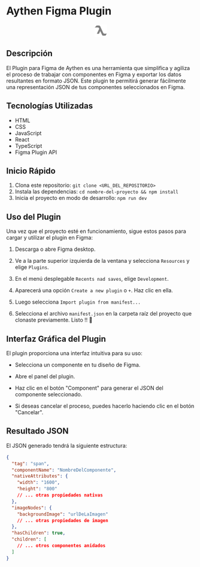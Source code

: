 # Aythen Figma Plugin

<div align="center">
  <img src="public/logo.webp" alt="Aythen Logo" />
</div>

## Descripción

El Plugin para Figma de Aythen es una herramienta que simplifica y agiliza el proceso de trabajar con componentes en Figma y exportar los datos resultantes en formato JSON. Este plugin te permitirá generar fácilmente una representación JSON de tus componentes seleccionados en Figma.

## Tecnologías Utilizadas

- HTML
- CSS
- JavaScript
- React
- TypeScript
- Figma Plugin API

## Inicio Rápido

1. Clona este repositorio: `git clone <URL_DEL_REPOSITORIO>`
2. Instala las dependencias: `cd nombre-del-proyecto && npm install`
3. Inicia el proyecto en modo de desarrollo: `npm run dev`

## Uso del Plugin

Una vez que el proyecto esté en funcionamiento, sigue estos pasos para cargar y utilizar el plugin en Figma:

1. Descarga o abre Figma desktop.

2. Ve a la parte superior izquierda de la ventana y selecciona `Resources` y elige `Plugins`.

3. En el menú desplegable `Recents nad saves`, elige `Development`.

4. Aparecerá una opción `Create a new plugin` o `+`. Haz clic en ella.

5. Luego selecciona `Import plugin from manifest...`

6. Selecciona el archivo `manifest.json` en la carpeta raíz del proyecto que clonaste previamente. Listo !! 🚀

## Interfaz Gráfica del Plugin

El plugin proporciona una interfaz intuitiva para su uso:

- Selecciona un componente en tu diseño de Figma.

- Abre el panel del plugin.

- Haz clic en el botón "Component" para generar el JSON del componente seleccionado.

- Si deseas cancelar el proceso, puedes hacerlo haciendo clic en el botón "Cancelar".

## Resultado JSON

El JSON generado tendrá la siguiente estructura:

```json
{
  "tag": "span",
  "componentName": "NombreDelComponente",
  "nativeAttributes": {
    "width": "1600",
    "height": "800"
    // ... otras propiedades nativas
  },
  "imageNodes": {
    "backgroundImage": "urlDeLaImagen"
    // ... otras propiedades de imagen
  },
  "hasChildren": true,
  "children": [
    // ... otros componentes anidados
  ]
}
```
